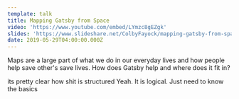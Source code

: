```yaml
---
template: talk
title: Mapping Gatsby from Space
video: 'https://www.youtube.com/embed/LYmzc8gEZgk'
slides: 'https://www.slideshare.net/ColbyFayock/mapping-gatsby-from-space'
date: 2019-05-29T04:00:00.000Z
---
```

Maps are a large part of what we do in our everyday lives and how people help save other's save lives. How does Gatsby help and where does it fit in?

its pretty clear how shit is structured
Yeah. It is logical. Just need to know the basics